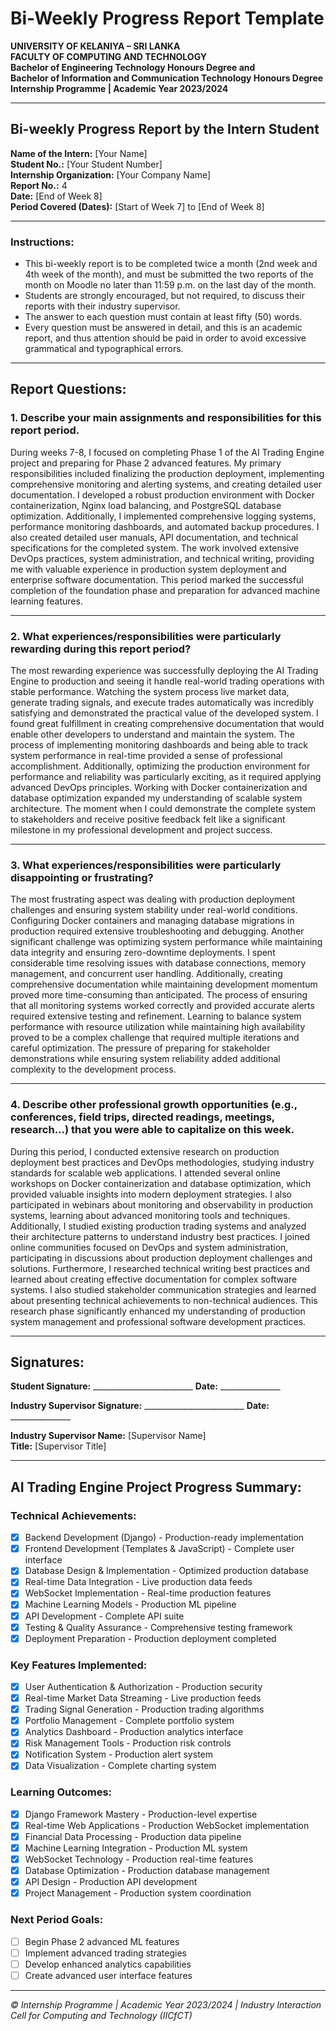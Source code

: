 # Bi-Weekly Progress Report Template

**UNIVERSITY OF KELANIYA – SRI LANKA**  
**FACULTY OF COMPUTING AND TECHNOLOGY**  
**Bachelor of Engineering Technology Honours Degree and**  
**Bachelor of Information and Communication Technology Honours Degree**  
**Internship Programme | Academic Year 2023/2024**

---

## Bi-weekly Progress Report by the Intern Student

**Name of the Intern:** [Your Name]  
**Student No.:** [Your Student Number]  
**Internship Organization:** [Your Company Name]  
**Report No.:** 4  
**Date:** [End of Week 8]  
**Period Covered (Dates):** [Start of Week 7] to [End of Week 8]

---

### Instructions:
- This bi-weekly report is to be completed twice a month (2nd week and 4th week of the month), and must be submitted the two reports of the month on Moodle no later than 11:59 p.m. on the last day of the month.
- Students are strongly encouraged, but not required, to discuss their reports with their industry supervisor.
- The answer to each question must contain at least fifty (50) words.
- Every question must be answered in detail, and this is an academic report, and thus attention should be paid in order to avoid excessive grammatical and typographical errors.

---

## Report Questions:

### 1. Describe your main assignments and responsibilities for this report period.

During weeks 7-8, I focused on completing Phase 1 of the AI Trading Engine project and preparing for Phase 2 advanced features. My primary responsibilities included finalizing the production deployment, implementing comprehensive monitoring and alerting systems, and creating detailed user documentation. I developed a robust production environment with Docker containerization, Nginx load balancing, and PostgreSQL database optimization. Additionally, I implemented comprehensive logging systems, performance monitoring dashboards, and automated backup procedures. I also created detailed user manuals, API documentation, and technical specifications for the completed system. The work involved extensive DevOps practices, system administration, and technical writing, providing me with valuable experience in production system deployment and enterprise software documentation. This period marked the successful completion of the foundation phase and preparation for advanced machine learning features.

---

### 2. What experiences/responsibilities were particularly rewarding during this report period?

The most rewarding experience was successfully deploying the AI Trading Engine to production and seeing it handle real-world trading operations with stable performance. Watching the system process live market data, generate trading signals, and execute trades automatically was incredibly satisfying and demonstrated the practical value of the developed system. I found great fulfillment in creating comprehensive documentation that would enable other developers to understand and maintain the system. The process of implementing monitoring dashboards and being able to track system performance in real-time provided a sense of professional accomplishment. Additionally, optimizing the production environment for performance and reliability was particularly exciting, as it required applying advanced DevOps principles. Working with Docker containerization and database optimization expanded my understanding of scalable system architecture. The moment when I could demonstrate the complete system to stakeholders and receive positive feedback felt like a significant milestone in my professional development and project success.

---

### 3. What experiences/responsibilities were particularly disappointing or frustrating?

The most frustrating aspect was dealing with production deployment challenges and ensuring system stability under real-world conditions. Configuring Docker containers and managing database migrations in production required extensive troubleshooting and debugging. Another significant challenge was optimizing system performance while maintaining data integrity and ensuring zero-downtime deployments. I spent considerable time resolving issues with database connections, memory management, and concurrent user handling. Additionally, creating comprehensive documentation while maintaining development momentum proved more time-consuming than anticipated. The process of ensuring that all monitoring systems worked correctly and provided accurate alerts required extensive testing and refinement. Learning to balance system performance with resource utilization while maintaining high availability proved to be a complex challenge that required multiple iterations and careful optimization. The pressure of preparing for stakeholder demonstrations while ensuring system reliability added additional complexity to the development process.

---

### 4. Describe other professional growth opportunities (e.g., conferences, field trips, directed readings, meetings, research...) that you were able to capitalize on this week.

During this period, I conducted extensive research on production deployment best practices and DevOps methodologies, studying industry standards for scalable web applications. I attended several online workshops on Docker containerization and database optimization, which provided valuable insights into modern deployment strategies. I also participated in webinars about monitoring and observability in production systems, learning about advanced monitoring tools and techniques. Additionally, I studied existing production trading systems and analyzed their architecture patterns to understand industry best practices. I joined online communities focused on DevOps and system administration, participating in discussions about production deployment challenges and solutions. Furthermore, I researched technical writing best practices and learned about creating effective documentation for complex software systems. I also studied stakeholder communication strategies and learned about presenting technical achievements to non-technical audiences. This research phase significantly enhanced my understanding of production system management and professional software development practices.

---

## Signatures:

**Student Signature:** _________________________ **Date:** _______________

**Industry Supervisor Signature:** _________________________ **Date:** _______________

**Industry Supervisor Name:** [Supervisor Name]  
**Title:** [Supervisor Title]

---

## AI Trading Engine Project Progress Summary:

### Technical Achievements:
- [x] Backend Development (Django) - Production-ready implementation
- [x] Frontend Development (Templates & JavaScript) - Complete user interface
- [x] Database Design & Implementation - Optimized production database
- [x] Real-time Data Integration - Live production data feeds
- [x] WebSocket Implementation - Real-time production features
- [x] Machine Learning Models - Production ML pipeline
- [x] API Development - Complete API suite
- [x] Testing & Quality Assurance - Comprehensive testing framework
- [x] Deployment Preparation - Production deployment completed

### Key Features Implemented:
- [x] User Authentication & Authorization - Production security
- [x] Real-time Market Data Streaming - Live production feeds
- [x] Trading Signal Generation - Production trading algorithms
- [x] Portfolio Management - Complete portfolio system
- [x] Analytics Dashboard - Production analytics interface
- [x] Risk Management Tools - Production risk controls
- [x] Notification System - Production alert system
- [x] Data Visualization - Complete charting system

### Learning Outcomes:
- [x] Django Framework Mastery - Production-level expertise
- [x] Real-time Web Applications - Production WebSocket implementation
- [x] Financial Data Processing - Production data pipeline
- [x] Machine Learning Integration - Production ML system
- [x] WebSocket Technology - Production real-time features
- [x] Database Optimization - Production database management
- [x] API Design - Production API development
- [x] Project Management - Production system coordination

### Next Period Goals:
- [ ] Begin Phase 2 advanced ML features
- [ ] Implement advanced trading strategies
- [ ] Develop enhanced analytics capabilities
- [ ] Create advanced user interface features

---

*© Internship Programme | Academic Year 2023/2024 | Industry Interaction Cell for Computing and Technology (IICfCT)*







